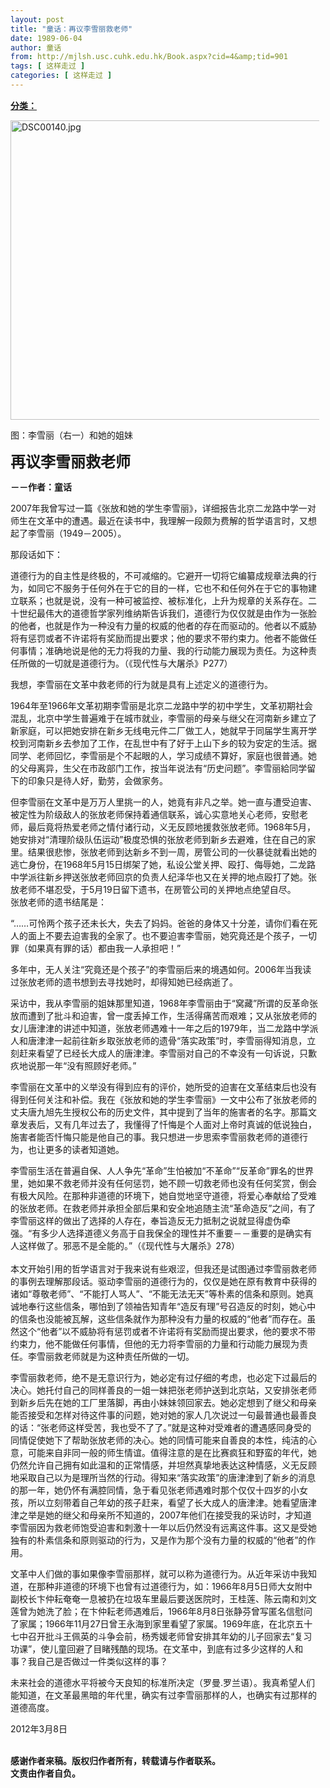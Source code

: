 ```yaml
---
layout: post
title: "童话：再议李雪丽救老师"
date: 1989-06-04
author: 童话
from: http://mjlsh.usc.cuhk.edu.hk/Book.aspx?cid=4&amp;tid=901
tags: [ 这样走过 ]
categories: [ 这样走过 ]
---
```


<div style="margin: 15px 10px 10px 0px;">
<div>
<span id="ctl00_ContentPlaceHolder1_chapter1_SubjectLabel" style="font-weight:bold;text-decoration:underline;">
   分类：
  </span>
</div>
<p>
<img align="top" alt="DSC00140.jpg" border="0" height="479" src="https://i.imgur.com/u22rOjA.jpeg" width="590"/>
</p>
<p>
  图：李雪丽（右一）和她的姐妹
 </p>
<p>
<strong>
<font size="5">
    再议李雪丽救老师
   </font>
</strong>
</p>
<p>
<strong>
   －－作者：童话
  </strong>
</p>
<p>
  2007年我曾写过一篇《张放和她的学生李雪丽》，详细报告北京二龙路中学一对师生在文革中的遭遇。最近在读书中，我理解一段颇为费解的哲学语言时，又想起了李雪丽（1949－2005）。
 </p>
<p>
  那段话如下：
 </p>
<p>
  道德行为的自主性是终极的，不可减缩的。它避开一切将它编纂成规章法典的行为，如同它不服务于任何外在于它的目的一样，它也不和任何外在于它的事物建立联系；也就是说，没有一种可被监控、被标准化，上升为规章的关系存在。二十世纪最伟大的道德哲学家列维纳斯告诉我们，道德行为仅仅就是由作为一张脸的他者，也就是作为一种没有力量的权威的他者的存在而驱动的。他者以不威胁将有惩罚或者不许诺将有奖励而提出要求；他的要求不带约束力。他者不能做任何事情；准确地说是他的无力将我的力量、我的行动能力展现为责任。为这种责任所做的一切就是道德行为。（《现代性与大屠杀》P277）
 </p>
<p>
  我想，李雪丽在文革中救老师的行为就是具有上述定义的道德行为。
 </p>
<p>
  1964年至1966年文革初期李雪丽是北京二龙路中学的初中学生，文革初期社会混乱，北京中学生普遍难于在城市就业，李雪丽的母亲与继父在河南新乡建立了新家庭，可以把她安排在新乡无线电元件二厂做工人，她就早于同届学生离开学校到河南新乡去参加了工作，在乱世中有了好于上山下乡的较为安定的生活。据同学、老师回忆，李雪丽是个不起眼的人，学习成绩不算好，家庭也很普通。她的父母离异，生父在市政部门工作，按当年说法有“历史问题”。李雪丽給同学留下的印象只是待人好，勤劳，会做家务。
 </p>
<p>
  但李雪丽在文革中是万万人里挑一的人，她竟有非凡之举。她一直与遭受迫害、被定性为阶级敌人的张放老师保持着通信联系，诚心实意地关心老师，安慰老师，最后竟将热爱老师之情付诸行动，义无反顾地援救张放老师。1968年5月，她安排对“清理阶级队伍运动”极度恐惧的张放老师到新乡去避难，住在自己的家里。结果很悲惨，张放老师到达新乡不到一周，房管公司的一伙暴徒就看出她的逃亡身份，在1968年5月15日绑架了她，私设公堂关押、殴打、侮辱她，二龙路中学派往新乡押送张放老师回京的负责人纪泽华也又在关押的地点殴打了她。张放老师不堪忍受，于5月19日留下遗书，在房管公司的关押地点绝望自尽。
  <br/>
  张放老师的遗书结尾是：
 </p>
<p>
  “……可怜两个孩子还未长大，失去了妈妈。爸爸的身体又十分差，请你们看在死人的面上不要去迫害我的全家了。也不要迫害李雪丽，她究竟还是个孩子，一切罪（如果真有罪的话）都由我一人承担吧！”
 </p>
<p>
  多年中，无人关注“究竟还是个孩子”的李雪丽后来的境遇如何。2006年当我读过张放老师的遗书想到去寻找她时，却得知她已经病逝了。
 </p>
<p>
  采访中，我从李雪丽的姐妹那里知道，1968年李雪丽由于“窝藏”所谓的反革命张放而遭到了批斗和迫害，曾一度丢掉工作，生活得痛苦而艰难；又从张放老师的女儿唐津津的讲述中知道，张放老师遇难十一年之后的1979年，当二龙路中学派人和唐津津一起前往新乡取张放老师的遗骨“落实政策”时，李雪丽得知消息，立刻赶来看望了已经长大成人的唐津津。李雪丽对自己的不幸没有一句诉说，只歉疚地说那一年“没有照顾好老师。”
 </p>
<p>
  李雪丽在文革中的义举没有得到应有的评价，她所受的迫害在文革结束后也没有得到任何关注和补偿。我在《张放和她的学生李雪丽》一文中公布了张放老师的丈夫唐九旭先生授权公布的历史文件，其中提到了当年的施害者的名字。那篇文章发表后，又有几年过去了，我懂得了忏悔是个人面对上帝时真诚的低说独白，施害者能否忏悔只能是他自己的事。我只想进一步思索李雪丽救老师的道德行为，也让更多的读者知道她。
 </p>
<p>
  李雪丽生活在普遍自保、人人争先“革命”生怕被加“不革命”“反革命”罪名的世界里，她如果不救老师并没有任何惩罚，她不顾一切救老师也没有任何奖赏，倒会有极大风险。在那种非道德的环境下，她自觉地坚守道德，将爱心奉献给了受难的张放老师。在救老师并承担全部后果和安全地追随主流“革命造反”之间，有了李雪丽这样的做出了选择的人存在，奉旨造反无力抵制之说就显得虚伪牵强。“有多少人选择道德义务高于自我保全的理性并不重要－－重要的是确实有人这样做了。邪恶不是全能的。”（《现代性与大屠杀》278）
  <br/>
<br/>
  本文开始引用的哲学语言对于我来说有些艰涩，但我还是试图通过李雪丽救老师的事例去理解那段话。驱动李雪丽的道德行为的，仅仅是她在原有教育中获得的诸如“尊敬老师”、“不能打人骂人”、“不能无法无天”等朴素的信条和原则。她真诚地奉行这些信条，哪怕到了领袖告知青年“造反有理”号召造反的时刻，她心中的信条也没能被瓦解，这些信条就作为那种没有力量的权威的“他者”而存在。虽然这个“他者”以不威胁将有惩罚或者不许诺将有奖励而提出要求，他的要求不带约束力，他不能做任何事情，但他的无力将李雪丽的力量和行动能力展现为责任。李雪丽救老师就是为这种责任所做的一切。
 </p>
<p>
  李雪丽救老师，绝不是无意识行为，她必定有过仔细的考虑，也必定下过最后的决心。她托付自己的同样善良的一姐一妹把张老师护送到北京站，又安排张老师到新乡后先在她的工厂里落脚，再由小妹妹领回家去。她必定想到了继父和母亲能否接受和怎样对待这件事的问题，她对她的家人几次说过一句最普通也最善良的话：“张老师这样受苦，我也受不了了。”就是这种对受难者的遭遇感同身受的同情促使她下了帮助张放老师的决心。她的同情可能来自善良的本性，纯洁的心意，可能来自非同一般的师生情谊。值得注意的是在比赛疯狂和野蛮的年代，她仍然允许自己拥有如此温和的正常情感，并坦然真挚地表达这种情感，义无反顾地采取自己以为是理所当然的行动。得知来“落实政策”的唐津津到了新乡的消息的那一年，她仍怀有满腔同情，急于看见张老师遇难时那个仅仅十四岁的小女孩，所以立刻带着自己年幼的孩子赶来，看望了长大成人的唐津津。她看望唐津津之举是她的继父和母亲所不知道的，2007年他们在接受我的采访时，才知道李雪丽因为救老师饱受迫害和刺激十一年以后仍然没有远离这件事。这又是受她独有的朴素信条和原则驱动的行为，又是作为那个没有力量的权威的“他者”的作用。
 </p>
<p>
  文革中人们做的事如果像李雪丽那样，就可以称为道德行为。从近年采访中我知道，在那种非道德的环境下也曾有过道德行为，如：1966年8月5日师大女附中副校长卞仲耘奄奄一息被扔在垃圾车里最后要送医院时，王桂莲、陈云南和刘文莲曾为她洗了脸；在卞仲耘老师遇难后，1966年8月8日张静芬曾写匿名信慰问了家属；1966年11月27日曾王永海到家里看望了家属。1969年底，在北京五十七中召开批斗王佩英的斗争会前，杨秀媛老师曾安排其年幼的儿子回家去“复习功课”，使儿童回避了目睹残酷的现场。在文革中，到底有过多少这样的人和事？我自己是否做过一件类似这样的事？
 </p>
<p>
  未来社会的道德水平将被今天良知的标准所决定（罗曼.罗兰语）。我真希望人们能知道，在文革最黑暗的年代里，确实有过李雪丽那样的人，也确实有过那样的道德高度。
 </p>
<p>
  2012年3月8日
 </p>
<p>
<br/>
<strong>
   感谢作者来稿。版权归作者所有，转载请与作者联系。
   <br/>
   文责由作者自负。
  </strong>
</p>
</div>

